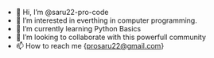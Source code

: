 - 👋 Hi, I’m @saru22-pro-code
- 👀 I’m interested in everthing in computer programming.
- 🌱 I’m currently learning Python Basics
- 💞️ I’m looking to collaborate with this powerfull community
- 📫 How to reach me {prosaru22@gmail.com}

<!---
saru22-pro-code/saru22-pro-code is a ✨ special ✨ repository because its `README.md` (this file) appears on your GitHub profile.
You can click the Preview link to take a look at your changes.
--->
